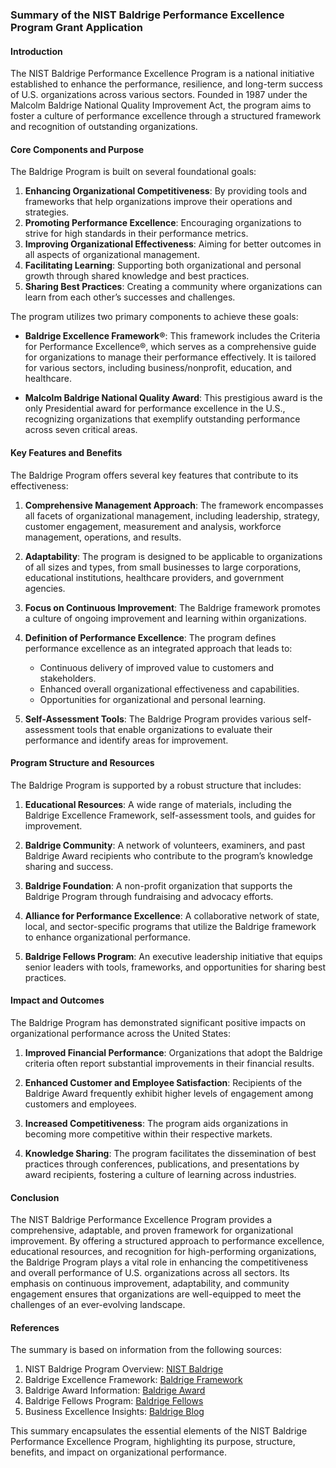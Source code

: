### Summary of the NIST Baldrige Performance Excellence Program Grant Application

#### Introduction

The NIST Baldrige Performance Excellence Program is a national initiative established to enhance the performance, resilience, and long-term success of U.S. organizations across various sectors. Founded in 1987 under the Malcolm Baldrige National Quality Improvement Act, the program aims to foster a culture of performance excellence through a structured framework and recognition of outstanding organizations.

#### Core Components and Purpose

The Baldrige Program is built on several foundational goals:

1. **Enhancing Organizational Competitiveness**: By providing tools and frameworks that help organizations improve their operations and strategies.
2. **Promoting Performance Excellence**: Encouraging organizations to strive for high standards in their performance metrics.
3. **Improving Organizational Effectiveness**: Aiming for better outcomes in all aspects of organizational management.
4. **Facilitating Learning**: Supporting both organizational and personal growth through shared knowledge and best practices.
5. **Sharing Best Practices**: Creating a community where organizations can learn from each other’s successes and challenges.

The program utilizes two primary components to achieve these goals:

- **Baldrige Excellence Framework®**: This framework includes the Criteria for Performance Excellence®, which serves as a comprehensive guide for organizations to manage their performance effectively. It is tailored for various sectors, including business/nonprofit, education, and healthcare.

- **Malcolm Baldrige National Quality Award**: This prestigious award is the only Presidential award for performance excellence in the U.S., recognizing organizations that exemplify outstanding performance across seven critical areas.

#### Key Features and Benefits

The Baldrige Program offers several key features that contribute to its effectiveness:

1. **Comprehensive Management Approach**: The framework encompasses all facets of organizational management, including leadership, strategy, customer engagement, measurement and analysis, workforce management, operations, and results.

2. **Adaptability**: The program is designed to be applicable to organizations of all sizes and types, from small businesses to large corporations, educational institutions, healthcare providers, and government agencies.

3. **Focus on Continuous Improvement**: The Baldrige framework promotes a culture of ongoing improvement and learning within organizations.

4. **Definition of Performance Excellence**: The program defines performance excellence as an integrated approach that leads to:
   - Continuous delivery of improved value to customers and stakeholders.
   - Enhanced overall organizational effectiveness and capabilities.
   - Opportunities for organizational and personal learning.

5. **Self-Assessment Tools**: The Baldrige Program provides various self-assessment tools that enable organizations to evaluate their performance and identify areas for improvement.

#### Program Structure and Resources

The Baldrige Program is supported by a robust structure that includes:

1. **Educational Resources**: A wide range of materials, including the Baldrige Excellence Framework, self-assessment tools, and guides for improvement.

2. **Baldrige Community**: A network of volunteers, examiners, and past Baldrige Award recipients who contribute to the program’s knowledge sharing and success.

3. **Baldrige Foundation**: A non-profit organization that supports the Baldrige Program through fundraising and advocacy efforts.

4. **Alliance for Performance Excellence**: A collaborative network of state, local, and sector-specific programs that utilize the Baldrige framework to enhance organizational performance.

5. **Baldrige Fellows Program**: An executive leadership initiative that equips senior leaders with tools, frameworks, and opportunities for sharing best practices.

#### Impact and Outcomes

The Baldrige Program has demonstrated significant positive impacts on organizational performance across the United States:

1. **Improved Financial Performance**: Organizations that adopt the Baldrige criteria often report substantial improvements in their financial results.

2. **Enhanced Customer and Employee Satisfaction**: Recipients of the Baldrige Award frequently exhibit higher levels of engagement among customers and employees.

3. **Increased Competitiveness**: The program aids organizations in becoming more competitive within their respective markets.

4. **Knowledge Sharing**: The program facilitates the dissemination of best practices through conferences, publications, and presentations by award recipients, fostering a culture of learning across industries.

#### Conclusion

The NIST Baldrige Performance Excellence Program provides a comprehensive, adaptable, and proven framework for organizational improvement. By offering a structured approach to performance excellence, educational resources, and recognition for high-performing organizations, the Baldrige Program plays a vital role in enhancing the competitiveness and overall performance of U.S. organizations across all sectors. Its emphasis on continuous improvement, adaptability, and community engagement ensures that organizations are well-equipped to meet the challenges of an ever-evolving landscape.

#### References

The summary is based on information from the following sources:

1. NIST Baldrige Program Overview: [NIST Baldrige](https://www.nist.gov/baldrige)
2. Baldrige Excellence Framework: [Baldrige Framework](https://www.nist.gov/baldrige/publications/baldrige-excellence-framework)
3. Baldrige Award Information: [Baldrige Award](https://www.nist.gov/baldrige/how-baldrige-works)
4. Baldrige Fellows Program: [Baldrige Fellows](https://www.nist.gov/baldrige/baldrige-fellows-program-key-information)
5. Business Excellence Insights: [Baldrige Blog](https://www.nist.gov/blogs/blogrige/business-excellence-101-five-things-know-about-baldrige-program) 

This summary encapsulates the essential elements of the NIST Baldrige Performance Excellence Program, highlighting its purpose, structure, benefits, and impact on organizational performance.